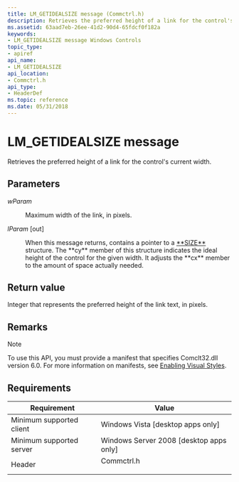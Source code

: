 ```yaml
---
title: LM_GETIDEALSIZE message (Commctrl.h)
description: Retrieves the preferred height of a link for the control's current width.
ms.assetid: 63aad7eb-26ee-41d2-90d4-65fdcf0f182a
keywords:
- LM_GETIDEALSIZE message Windows Controls
topic_type:
- apiref
api_name:
- LM_GETIDEALSIZE
api_location:
- Commctrl.h
api_type:
- HeaderDef
ms.topic: reference
ms.date: 05/31/2018
---
```


# LM\_GETIDEALSIZE message

Retrieves the preferred height of a link for the control's current width.

## Parameters

<dl> <dt>

*wParam* 
</dt> <dd>Maximum width of the link, in pixels.</dd> <dt>

*lParam* \[out\]
</dt> <dd>When this message returns, contains a pointer to a <a href="/previous-versions//dd145106(v=vs.85)">**SIZE**</a> structure. The **cy** member of this structure indicates the ideal height of the control for the given width. It adjusts the **cx** member to the amount of space actually needed.</dd> </dl>

## Return value

Integer that represents the preferred height of the link text, in pixels.

## Remarks

> [!Note]  
> To use this API, you must provide a manifest that specifies Comclt32.dll version 6.0. For more information on manifests, see [Enabling Visual Styles](cookbook-overview.md).

 

## Requirements



| Requirement | Value |
|-------------------------------------|---------------------------------------------------------------------------------------|
| Minimum supported client<br/> | Windows Vista \[desktop apps only\]<br/>                                        |
| Minimum supported server<br/> | Windows Server 2008 \[desktop apps only\]<br/>                                  |
| Header<br/>                   | <dl> <dt>Commctrl.h</dt> </dl> |



 

